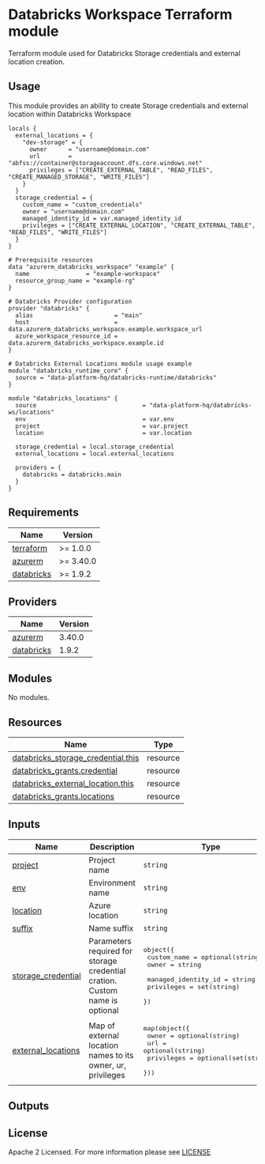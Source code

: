 # Databricks Workspace Terraform module
Terraform module used for Databricks Storage credentials and external location creation.

## Usage
This module provides an ability to create Storage credentials and external location within Databricks Workspace

```hcl
locals {
  external_locations = {
    "dev-storage" = {
      owner      = "username@domain.com"
      url        = "abfss://container@storageaccount.dfs.core.windows.net"
      privileges = ["CREATE_EXTERNAL_TABLE", "READ_FILES", "CREATE_MANAGED_STORAGE", "WRITE_FILES"]
    }
  }
  storage_credential = {
    custom_name = "custom_credentials"
    owner = "username@domain.com"
    managed_identity_id = var.managed_identity_id
    privileges = ["CREATE_EXTERNAL_LOCATION", "CREATE_EXTERNAL_TABLE", "READ_FILES", "WRITE_FILES"]
  }
}

# Prerequisite resources
data "azurerm_databricks_workspace" "example" {
  name                = "example-workspace"
  resource_group_name = "example-rg"
}

# Databricks Provider configuration
provider "databricks" {
  alias                       = "main"
  host                        = data.azurerm_databricks_workspace.example.workspace_url
  azure_workspace_resource_id = data.azurerm_databricks_workspace.example.id
}

# Databricks External Locations module usage example
module "databricks_runtime_core" {
  source = "data-platform-hq/databricks-runtime/databricks"
}

module "databricks_locations" {
  source                              = "data-platform-hq/databricks-ws/locations"
  env                                 = var.env
  project                             = var.project
  location                            = var.location
  
  storage_credential = local.storage_credential
  external_locations = local.external_locations

  providers = {
    databricks = databricks.main
  }
}
```
<!-- BEGIN_TF_DOCS -->
## Requirements

| Name                                                                         | Version   |
| ---------------------------------------------------------------------------- | --------- |
| <a name="requirement_terraform"></a> [terraform](#requirement\_terraform)    | >= 1.0.0  |
| <a name="requirement_azurerm"></a> [azurerm](#requirement\_azurerm)          | >= 3.40.0 |
| <a name="requirement_databricks"></a> [databricks](#requirement\_databricks) | >= 1.9.2  |

## Providers

| Name                                                                   | Version |
| ---------------------------------------------------------------------- | ------- |
| <a name="provider_azurerm"></a> [azurerm](#provider\_azurerm)          | 3.40.0  |
| <a name="provider_databricks"></a> [databricks](#provider\_databricks) | 1.9.2   |

## Modules

No modules.

## Resources

| Name                                                                                                                                         | Type     |
|----------------------------------------------------------------------------------------------------------------------------------------------| -------- |
| [databricks_storage_credential.this](https://registry.terraform.io/providers/databricks/databricks/latest/docs/resources/storage_credential) | resource |
| [databricks_grants.credential](https://registry.terraform.io/providers/databricks/databricks/latest/docs/resources/grants)                   | resource |
| [databricks_external_location.this](https://registry.terraform.io/providers/databricks/databricks/latest/docs/resources/external_location)   | resource |
| [databricks_grants.locations](https://registry.terraform.io/providers/databricks/databricks/latest/docs/resources/grants)                    | resource |

## Inputs

| Name                                                                                                          | Description                                                                   | Type                                                                                                                                                                             | Default | Required |
|---------------------------------------------------------------------------------------------------------------|-------------------------------------------------------------------------------|----------------------------------------------------------------------------------------------------------------------------------------------------------------------------------|---------|:--------:|
| <a name="input_project"></a> [project](#input\_project)                                                       | Project name                                                                  | `string`                                                                                                                                                                         | n/a     |   yes    |
| <a name="input_env"></a> [env](#input\_env)                                                                   | Environment name                                                              | `string`                                                                                                                                                                         | n/a     |   yes    |
| <a name="input_location"></a> [location](#input\_location)                                                    | Azure location                                                                | `string`                                                                                                                                                                         | n/a     |   yes    |
| <a name="input_suffix"></a> [suffix](#input\_suffix)                                                          | Name suffix                                                                   | `string`                                                                                                                                                                         | `""`    |    no    |
| <a name="input_storage_credential_grant_privileges"></a> [storage\_credential](#input\_storage\_credential)   | Parameters required for storage credential cration. Custom name is optional   | <pre>object({<br> custom_name         = optional(string) <br> owner               = string <br> managed_identity_id = string <br> privileges          = set(string) <br>})</pre> | n/a     |   yes    |
| <a name="input_external_locations"></a> [external\_locations](#input\_external\_locations)                    | Map of external location names to its owner, ur, privileges                   | <pre>map(object({<br> owner      = optional(string) <br> url        = optional(string) <br> privileges = optional(set(string)) <br>}))</pre>                                     | {}      |    no    |



## Outputs

<!-- END_TF_DOCS -->

## License

Apache 2 Licensed. For more information please see [LICENSE](https://github.com/data-platform-hq/terraform-databricks-databricks-runtime/blob/main/LICENSE)
